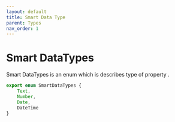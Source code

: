 ```yaml
---
layout: default
title: Smart Data Type
parent: Types
nav_order: 1
---
```


# Smart DataTypes

Smart DataTypes is an enum which is describes type of property .

```javascript
export enum SmartDataTypes {
    Text,
    Number,
    Date,
    DateTime
}
```